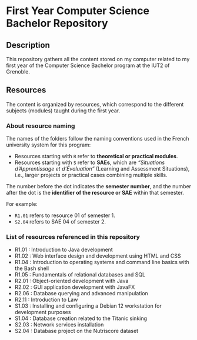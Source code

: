 # First Year Computer Science Bachelor Repository

## Description
This repository gathers all the content stored on my computer related to my first year of the Computer Science Bachelor program at the IUT2 of Grenoble.

## Resources
The content is organized by resources, which correspond to the different subjects (modules) taught during the first year.

### About resource naming

The names of the folders follow the naming conventions used in the French university system for this program:

- Resources starting with `R` refer to **theoretical or practical modules**.
- Resources starting with `S` refer to **SAEs**, which are *“Situations d’Apprentissage et d’Évaluation”* (Learning and Assessment Situations), i.e., larger projects or practical cases combining multiple skills.

The number before the dot indicates the **semester number**, and the number after the dot is the **identifier of the resource or SAE** within that semester.

For example:
- `R1.01` refers to resource 01 of semester 1.
- `S2.04` refers to SAE 04 of semester 2.

### List of resources referenced in this repository

- R1.01 : Introduction to Java development  
- R1.02 : Web interface design and development using HTML and CSS  
- R1.04 : Introduction to operating systems and command line basics with the Bash shell  
- R1.05 : Fundamentals of relational databases and SQL  
- R2.01 : Object-oriented development with Java  
- R2.02 : GUI application development with JavaFX  
- R2.06 : Database querying and advanced manipulation  
- R2.11 : Introduction to Law  
- S1.03 : Installing and configuring a Debian 12 workstation for development purposes  
- S1.04 : Database creation related to the Titanic sinking  
- S2.03 : Network services installation  
- S2.04 : Database project on the Nutriscore dataset
